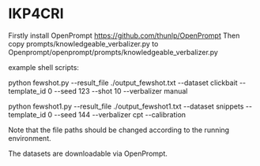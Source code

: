 # IKP4CRI
Firstly install OpenPrompt https://github.com/thunlp/OpenPrompt Then copy prompts/knowledgeable_verbalizer.py to Openprompt/openprompt/prompts/knowledgeable_verbalizer.py

example shell scripts:

python fewshot.py --result_file ./output_fewshot.txt --dataset clickbait --template_id 0 --seed 123 --shot 10 --verbalizer manual

python fewshot1.py --result_file ./output_fewshot1.txt --dataset snippets --template_id 0 --seed 144 --verbalizer cpt --calibration

Note that the file paths should be changed according to the running environment.

The datasets are downloadable via OpenPrompt.
